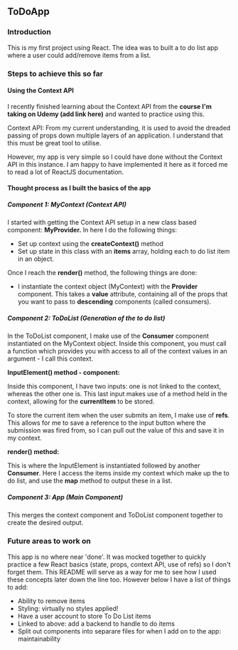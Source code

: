 ## ToDoApp

### Introduction

This is my first project using React. The idea was to built a to do list app where a user could add/remove items from a list.

### Steps to achieve this so far

#### Using the Context API

I recently finished learning about the Context API from the **course I'm taking on Udemy (add link here)** and wanted to practice using this. 

Context API: From my current understanding, it is used to avoid the dreaded passing of props down multiple layers of an application. I understand that this must be great tool to utilise.

However, my app is very simple so I could have done without the Context API in this instance. I am happy to have implemented it here as it forced me to read a lot of ReactJS documentation.

#### Thought process as I built the basics of the app

##### Component 1: MyContext (Context API)

I started with getting the Context API setup in a new class based component: **MyProvider.** In here I do the following things:

- Set up context using the **createContext()** method
- Set up state in this class with an **items** array, holding each to do list item in an object.

Once I reach the **render()** method, the following things are done:

- I instantiate the context object (MyContext) with the **Provider** component. This takes a **value** attribute, containing all of the props that you want to pass to **descending** components (called consumers).

##### Component 2: ToDoList (Generation of the to do list)

In the ToDoList component, I make use of the **Consumer** component instantiated on the MyContext object. Inside this component, you must call a function which provides you with access to all of the context values in an argument - I call this context.

**InputElement() method - component:**

Inside this component, I have two inputs: one is not linked to the context, whereas the other one is. This last input makes use of a method held in the context, allowing for the **currentItem** to be stored.

To store the current item when the user submits an item, I make use of **refs**. This allows for me to save a reference to the input button where the submission was fired from, so I can pull out the value of this and save it in my context.

**render() method:**

This is where the InputElement is instantiated followed by another **Consumer**. Here I access the items inside my context which make up the to do list, and use the **map** method to output these in a list.

##### Component 3: App (Main Component)

This merges the context component and ToDoList component together to create the desired output.

### Future areas to work on

This app is no where near 'done'. It was mocked together to quickly practice a few React basics (state, props, context API, use of refs) so I don't forget them. This README will serve as a way for me to see how I used these concepts later down the line too. However below I have a list of things to add:

- Ability to remove items
- Styling: virtually no styles applied!
- Have a user account to store To Do List items
- Linked to above: add a backend to handle to do items 
- Split out components into separare files for when I add on to the app: maintainability